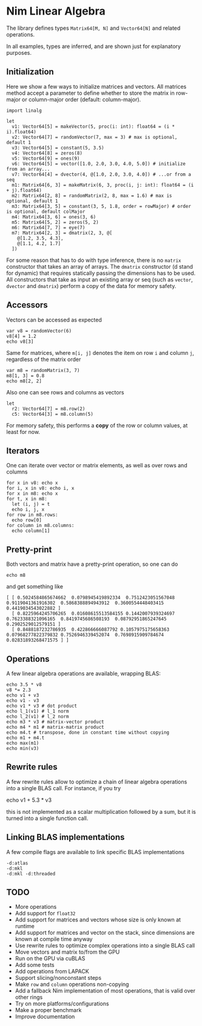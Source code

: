 Nim Linear Algebra
==================

The library defines types `Matrix64[M, N]` and `Vector64[N]` and related operations.

In all examples, types are inferred, and are shown just for explanatory purposes.

Initialization
--------------

Here we show a few ways to initialize matrices and vectors. All matrices method accept a parameter to
define whether to store the matrix in row-major or column-major order (default: column-major).

    import linalg

    let
      v1: Vector64[5] = makeVector(5, proc(i: int): float64 = (i * i).float64)
      v2: Vector64[7] = randomVector(7, max = 3) # max is optional, default 1
      v3: Vector64[5] = constant(5, 3.5)
      v4: Vector64[8] = zeros(8)
      v5: Vector64[9] = ones(9)
      v6: Vector64[5] = vector([1.0, 2.0, 3.0, 4.0, 5.0]) # initialize from an array...
      v7: Vector64[4] = dvector(4, @[1.0, 2.0, 3.0, 4.0]) # ...or from a seq
      m1: Matrix64[6, 3] = makeMatrix(6, 3, proc(i, j: int): float64 = (i + j).float64)
      m2: Matrix64[2, 8] = randomMatrix(2, 8, max = 1.6) # max is optional, default 1
      m3: Matrix64[3, 5] = constant(3, 5, 1.8, order = rowMajor) # order is optional, default colMajor
      m4: Matrix64[3, 6] = ones(3, 6)
      m5: Matrix64[5, 2] = zeros(5, 2)
      m6: Matrix64[7, 7] = eye(7)
      m7: Matrix64[2, 3] = dmatrix(2, 3, @[
        @[1.2, 3.5, 4.3],
        @[1.1, 4.2, 1.7]
      ])

For some reason that has to do with type inference, there is no `matrix` constructor that
takes an array of arrays. The `dmatrix` constructor (d stand for dynamic) that requires
statically passing the dimensions has to be used. All constructors that take as input an
existing array or seq (such as `vector`, `dvector` and `dmatrix`) perform a copy of the data
for memory safety.

Accessors
---------

Vectors can be accessed as expected

    var v8 = randomVector(6)
    v8[4] = 1.2
    echo v8[3]

Same for matrices, where `m[i, j]` denotes the item on row `i` and column `j`, regardless of the matrix order

    var m8 = randomMatrix(3, 7)
    m8[1, 3] = 0.8
    echo m8[2, 2]

Also one can see rows and columns as vectors

    let
      r2: Vector64[7] = m8.row(2)
      c5: Vector64[3] = m8.column(5)

For memory safety, this performs a **copy** of the row or column values, at least for now.

Iterators
---------

One can iterate over vector or matrix elements, as well as over rows and columns

    for x in v8: echo x
    for i, x in v8: echo i, x
    for x in m8: echo x
    for t, x in m8:
      let (i, j) = t
      echo i, j, x
    for row in m8.rows:
      echo row[0]
    for column in m8.columns:
      echo column[1]

Pretty-print
------------

Both vectors and matrix have a pretty-print operation, so one can do

    echo m8

and get something like

    [ [ 0.5024584865674662  0.0798945419892334  0.7512423051567048  0.9119041361916302  0.5868388894943912  0.3600554448403415  0.4419034543022882 ]
      [ 0.8225964245706265  0.01608615513584155 0.1442007939324697  0.7623388321096165  0.8419745686508193  0.08792951865247645 0.2902529012579151 ]
      [ 0.8488187232786935  0.422866666087792 0.1057975175658363  0.07968277822379832 0.7526946339452074  0.7698915909784674  0.02831893268471575 ] ]

Operations
----------

A few linear algebra operations are available, wrapping BLAS:

    echo 3.5 * v8
    v8 *= 2.3
    echo v1 + v3
    echo v1 - v3
    echo v1 * v3 # dot product
    echo l_1(v1) # l_1 norm
    echo l_2(v1) # l_2 norm
    echo m3 * v3 # matrix-vector product
    echo m4 * m1 # matrix-matrix product
    echo m4.t # transpose, done in constant time without copying
    echo m1 + m4.t
    echo max(m1)
    echo min(v3)

Rewrite rules
-------------

A few rewrite rules allow to optimize a chain of linear algebra operations into a single BLAS call. For instance, if you try

  echo v1 + 5.3 * v3

this is not implemented as a scalar multiplication followed by a sum, but it is turned into a single function call.

Linking BLAS implementations
----------------------------

A few compile flags are available to link specific BLAS implementations

    -d:atlas
    -d:mkl
    -d:mkl -d:threaded

TODO
----

* More operations
* Add support for `float32`
* Add support for matrices and vectors whose size is only known at runtime
* Add support for matrices and vector on the stack, since dimensions are known at compile time anyway
* Use rewrite rules to optimize complex operations into a single BLAS call
* Move vectors and matrix to/from the GPU
* Run on the GPU via cuBLAS
* Add some tests
* Add operations from LAPACK
* Support slicing/nonconstant steps
* Make `row` and `column` operations non-copying
* Add a fallback Nim implementation of most operations, that is valid over other rings
* Try on more platforms/configurations
* Make a proper benchmark
* Improve documentation